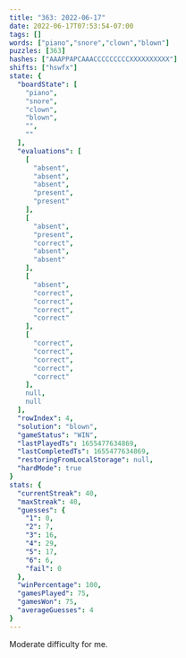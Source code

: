 ```yaml
---
title: "363: 2022-06-17"
date: 2022-06-17T07:53:54-07:00
tags: []
words: ["piano","snore","clown","blown"]
puzzles: [363]
hashes: ["AAAPPAPCAAACCCCCCCCCXXXXXXXXXX"]
shifts: ["hswfx"]
state: {
  "boardState": [
    "piano",
    "snore",
    "clown",
    "blown",
    "",
    ""
  ],
  "evaluations": [
    [
      "absent",
      "absent",
      "absent",
      "present",
      "present"
    ],
    [
      "absent",
      "present",
      "correct",
      "absent",
      "absent"
    ],
    [
      "absent",
      "correct",
      "correct",
      "correct",
      "correct"
    ],
    [
      "correct",
      "correct",
      "correct",
      "correct",
      "correct"
    ],
    null,
    null
  ],
  "rowIndex": 4,
  "solution": "blown",
  "gameStatus": "WIN",
  "lastPlayedTs": 1655477634869,
  "lastCompletedTs": 1655477634869,
  "restoringFromLocalStorage": null,
  "hardMode": true
}
stats: {
  "currentStreak": 40,
  "maxStreak": 40,
  "guesses": {
    "1": 0,
    "2": 7,
    "3": 16,
    "4": 29,
    "5": 17,
    "6": 6,
    "fail": 0
  },
  "winPercentage": 100,
  "gamesPlayed": 75,
  "gamesWon": 75,
  "averageGuesses": 4
}
---
```


<!-- more -->
Moderate difficulty for me. 
